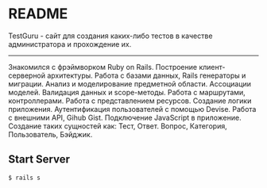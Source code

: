 # README

TestGuru - сайт для создания каких-либо тестов в качестве администратора и прохождение их.

---
Знакомился с фрэймворком Ruby on Rails.
Построение клиент-серверной архитектуры.
Работа с базами данных, Rails генераторы и миграции.
Анализ и моделирование предметной области. Ассоциации моделей.
Валидация данных и scope-методы.
Работа с маршрутами, контроллерами.
Работа с представлением ресурсов.
Создание логики приложения.
Аутентификация пользователей с помощью Devise.
Работа с внешними API, Gihub Gist.
Подключение JavaScript в приложение.
Создание таких сущностей как:
Тест, Ответ. Вопрос, Категория, Пользователь, Бэйджик.

## Start Server
```sh
$ rails s
```
